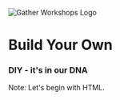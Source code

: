 ![Gather Workshops Logo](/Building-the-Web/slideshow/images/gw_logo_header.png)

# Build Your Own
### DIY - it's in our DNA


Note:
Let's begin with HTML.